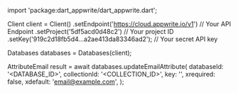 import 'package:dart_appwrite/dart_appwrite.dart';

Client client = Client()
    .setEndpoint('https://cloud.appwrite.io/v1') // Your API Endpoint
    .setProject('5df5acd0d48c2') // Your project ID
    .setKey('919c2d18fb5d4...a2ae413da83346ad2'); // Your secret API key

Databases databases = Databases(client);

AttributeEmail result = await databases.updateEmailAttribute(
    databaseId: '<DATABASE_ID>',
    collectionId: '<COLLECTION_ID>',
    key: '',
    xrequired: false,
    xdefault: 'email@example.com',
);
